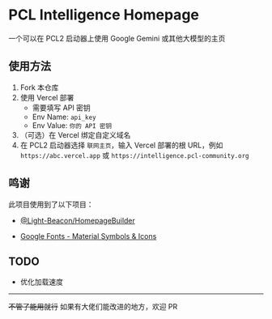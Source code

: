 # PCL Intelligence Homepage

一个可以在 PCL2 启动器上使用 Google Gemini 或其他大模型的主页

## 使用方法

1. Fork 本仓库
2. 使用 Vercel 部署
    - 需要填写 API 密钥
    - Env Name: `api_key`
    - Env Value: `你的 API 密钥`
3. （可选）在 Vercel 绑定自定义域名
4. 在 PCL2 启动器选择 `联网主页`，输入 Vercel 部署的根 URL，例如 `https://abc.vercel.app` 或 `https://intelligence.pcl-community.org`

## 鸣谢

此项目使用到了以下项目：

- [@Light-Beacon/HomepageBuilder](https://github.com/Light-Beacon/HomepageBuilder)

- [Google Fonts - Material Symbols & Icons](https://fonts.google.com/icons)

## TODO

- 优化加载速度

---

~~不管了能用就行~~ 如果有大佬们能改进的地方，欢迎 PR